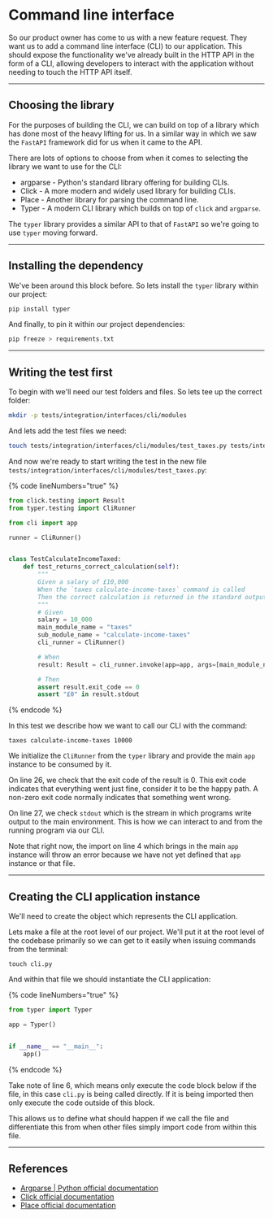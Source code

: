 # Command line interface

So our product owner has come to us with a new feature request. They want us to add a command line interface (CLI) to our application. This should expose the functionality we've already built in the HTTP API in the form of a CLI, allowing developers to interact with the application without needing to touch the HTTP API itself.

***

## Choosing the library

For the purposes of building the CLI, we can build on top of a library which has done most of the heavy lifting for us. In a similar way in which we saw the `FastAPI` framework did for us when it came to the API.

There are lots of options to choose from when it comes to selecting the library we want to use for the CLI:

* argparse - Python's standard library offering for building CLIs.
* Click - A more modern and widely used library for building CLIs.
* Place - Another library for parsing the command line.
* Typer - A modern CLI library which builds on top of `click` and `argparse`.

The `typer` library provides a similar API to that of `FastAPI` so we're going to use `typer` moving forward. &#x20;

***

## Installing the dependency

We've been around this block before. So lets install the `typer` library within our project:

```sh
pip install typer
```

And finally, to pin it within our project dependencies:

```sh
pip freeze > requirements.txt
```

***

## Writing the test first

To begin with we'll need our test folders and files. So lets tee up the correct folder:

```sh
mkdir -p tests/integration/interfaces/cli/modules
```

And lets add the test files we need:

```sh
touch tests/integration/interfaces/cli/modules/test_taxes.py tests/integration/interfaces/cli/modules/__init__.py
```

And now we're ready to start writing the test in the new file `tests/integration/interfaces/cli/modules/test_taxes.py`:

{% code lineNumbers="true" %}
```python
from click.testing import Result
from typer.testing import CliRunner

from cli import app

runner = CliRunner()


class TestCalculateIncomeTaxed:
    def test_returns_correct_calculation(self):
        """
        Given a salary of £10,000
        When the `taxes calculate-income-taxes` command is called
        Then the correct calculation is returned in the standard output
        """
        # Given
        salary = 10_000
        main_module_name = "taxes"
        sub_module_name = "calculate-income-taxes"
        cli_runner = CliRunner()

        # When
        result: Result = cli_runner.invoke(app=app, args=[main_module_name, sub_module_name, str(salary)])

        # Then
        assert result.exit_code == 0
        assert "£0" in result.stdout

```
{% endcode %}

In this test we describe how we want to call our CLI with the command:

```
taxes calculate-income-taxes 10000
```

We initialize the `CliRunner` from the `typer` library and provide the main `app` instance to be consumed by it.

On line 26, we check that the exit code of the result is 0. This exit code indicates that everything went just fine, consider it to be the happy path. A non-zero exit code normally indicates that something went wrong.

On line 27, we check `stdout` which is the stream in which programs write output to the main environment. This is how we can interact to and from the running program via our CLI.

Note that right now, the import on line 4 which brings in the main `app` instance will throw an error because we have not yet defined that `app` instance or that file.

***

## Creating the CLI application instance

We'll need to create the object which represents the CLI application.

Lets make a file at the root level of our project. We'll put it at the root level of the codebase primarily so we can get to it easily when issuing commands from the terminal:

```renpy
touch cli.py
```

And within that file we should instantiate the CLI application:

{% code lineNumbers="true" %}
```python
from typer import Typer

app = Typer()


if __name__ == "__main__":
    app()

```
{% endcode %}

Take note of line 6, which means only execute the code block below if the file, in this case `cli.py` is being called directly. If it is being imported then only execute the code outside of this block.&#x20;

This allows us to define what should happen if we call the file and differentiate this from when other files simply import code from within this file.

***

## References

* [Argparse | Python official documentation](https://docs.python.org/3/library/argparse.html)
* [Click official documentation](https://click.palletsprojects.com/en/)
* [Place official documentation](https://plac.readthedocs.io/en/latest/)
